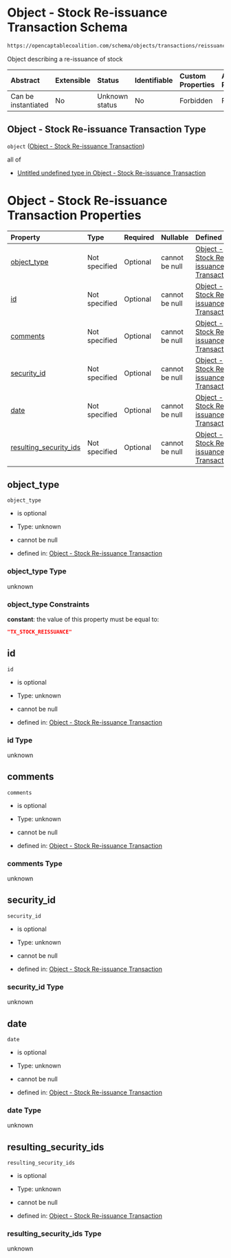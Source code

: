 # Object - Stock Re-issuance Transaction Schema

```txt
https://opencaptablecoalition.com/schema/objects/transactions/reissuance/stock_reissuance
```

Object describing a re-issuance of stock

| Abstract            | Extensible | Status         | Identifiable | Custom Properties | Additional Properties | Access Restrictions | Defined In                                                                                                                     |
| :------------------ | :--------- | :------------- | :----------- | :---------------- | :-------------------- | :------------------ | :----------------------------------------------------------------------------------------------------------------------------- |
| Can be instantiated | No         | Unknown status | No           | Forbidden         | Forbidden             | none                | [StockReissuance.schema.json](../../schema/objects/transactions/reissuance/StockReissuance.schema.json "open original schema") |

## Object - Stock Re-issuance Transaction Type

`object` ([Object - Stock Re-issuance Transaction](stockreissuance.md))

all of

*   [Untitled undefined type in Object - Stock Re-issuance Transaction](stockreissuance-allof-0.md "check type definition")

# Object - Stock Re-issuance Transaction Properties

| Property                                          | Type          | Required | Nullable       | Defined by                                                                                                                                                                                                                    |
| :------------------------------------------------ | :------------ | :------- | :------------- | :---------------------------------------------------------------------------------------------------------------------------------------------------------------------------------------------------------------------------- |
| [object_type](#object_type)                       | Not specified | Optional | cannot be null | [Object - Stock Re-issuance Transaction](stockreissuance-properties-object_type.md "https://opencaptablecoalition.com/schema/objects/transactions/reissuance/stock_reissuance#/properties/object_type")                       |
| [id](#id)                                         | Not specified | Optional | cannot be null | [Object - Stock Re-issuance Transaction](stockreissuance-properties-id.md "https://opencaptablecoalition.com/schema/objects/transactions/reissuance/stock_reissuance#/properties/id")                                         |
| [comments](#comments)                             | Not specified | Optional | cannot be null | [Object - Stock Re-issuance Transaction](stockreissuance-properties-comments.md "https://opencaptablecoalition.com/schema/objects/transactions/reissuance/stock_reissuance#/properties/comments")                             |
| [security_id](#security_id)                       | Not specified | Optional | cannot be null | [Object - Stock Re-issuance Transaction](stockreissuance-properties-security_id.md "https://opencaptablecoalition.com/schema/objects/transactions/reissuance/stock_reissuance#/properties/security_id")                       |
| [date](#date)                                     | Not specified | Optional | cannot be null | [Object - Stock Re-issuance Transaction](stockreissuance-properties-date.md "https://opencaptablecoalition.com/schema/objects/transactions/reissuance/stock_reissuance#/properties/date")                                     |
| [resulting_security_ids](#resulting_security_ids) | Not specified | Optional | cannot be null | [Object - Stock Re-issuance Transaction](stockreissuance-properties-resulting_security_ids.md "https://opencaptablecoalition.com/schema/objects/transactions/reissuance/stock_reissuance#/properties/resulting_security_ids") |

## object_type



`object_type`

*   is optional

*   Type: unknown

*   cannot be null

*   defined in: [Object - Stock Re-issuance Transaction](stockreissuance-properties-object_type.md "https://opencaptablecoalition.com/schema/objects/transactions/reissuance/stock_reissuance#/properties/object_type")

### object_type Type

unknown

### object_type Constraints

**constant**: the value of this property must be equal to:

```json
"TX_STOCK_REISSUANCE"
```

## id



`id`

*   is optional

*   Type: unknown

*   cannot be null

*   defined in: [Object - Stock Re-issuance Transaction](stockreissuance-properties-id.md "https://opencaptablecoalition.com/schema/objects/transactions/reissuance/stock_reissuance#/properties/id")

### id Type

unknown

## comments



`comments`

*   is optional

*   Type: unknown

*   cannot be null

*   defined in: [Object - Stock Re-issuance Transaction](stockreissuance-properties-comments.md "https://opencaptablecoalition.com/schema/objects/transactions/reissuance/stock_reissuance#/properties/comments")

### comments Type

unknown

## security_id



`security_id`

*   is optional

*   Type: unknown

*   cannot be null

*   defined in: [Object - Stock Re-issuance Transaction](stockreissuance-properties-security_id.md "https://opencaptablecoalition.com/schema/objects/transactions/reissuance/stock_reissuance#/properties/security_id")

### security_id Type

unknown

## date



`date`

*   is optional

*   Type: unknown

*   cannot be null

*   defined in: [Object - Stock Re-issuance Transaction](stockreissuance-properties-date.md "https://opencaptablecoalition.com/schema/objects/transactions/reissuance/stock_reissuance#/properties/date")

### date Type

unknown

## resulting_security_ids



`resulting_security_ids`

*   is optional

*   Type: unknown

*   cannot be null

*   defined in: [Object - Stock Re-issuance Transaction](stockreissuance-properties-resulting_security_ids.md "https://opencaptablecoalition.com/schema/objects/transactions/reissuance/stock_reissuance#/properties/resulting_security_ids")

### resulting_security_ids Type

unknown
